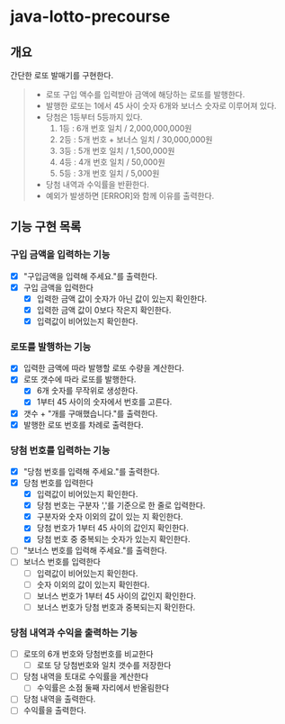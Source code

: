 # java-lotto-precourse

## 개요
간단한 로또 발매기를 구현한다.
>* 로또 구입 액수를 입력받아 금액에 해당하는 로또를 발행한다.
>* 발행한 로또는 1에서 45 사이 숫자 6개와 보너스 숫자로 이루어져 있다.
>* 당첨은 1등부터 5등까지 있다.
>   1. 1등 : 6개 번호 일치 / 2,000,000,000원
>   2. 2등 : 5개 번호 + 보너스 일치 / 30,000,000원
>   3. 3등 : 5개 번호 일치 / 1,500,000원
>   4. 4등 : 4개 번호 일치 / 50,000원
>   5. 5등 : 3개 번호 일치 / 5,000원
>* 당첨 내역과 수익률을 반환한다.
>* 예외가 발생하면 [ERROR]와 함께 이유를 출력한다.

## 기능 구현 목록

### 구입 금액을 입력하는 기능
* [x] "구입금액을 입력해 주세요."를 출력한다.
* [x] 구입 금액을 입력한다
    * [x] 입력한 금액 값이 숫자가 아닌 값이 있는지 확인한다.
    * [x] 입력한 금액 값이 0보다 작은지 확인한다.
    * [x] 입력값이 비어있는지 확인한다.

### 로또를 발행하는 기능
* [x] 입력한 금액에 따라 발행할 로또 수량을 계산한다.
* [x] 로또 갯수에 따라 로또를 발행한다.
  * [x] 6개 숫자를 무작위로 생성한다.
  * [x] 1부터 45 사이의 숫자에서 번호를 고른다.
* [x] 갯수 + "개를 구매했습니다."를 출력한다.
* [x] 발행한 로또 번호를 차례로 출력한다.

### 당첨 번호를 입력하는 기능
* [x] "당첨 번호를 입력해 주세요."를 출력한다.
* [x] 당첨 번호를 입력한다
  * [x] 입력값이 비어있는지 확인한다.
  * [x] 당첨 번호는 구분자 ','를 기준으로 한 줄로 입력한다.
  * [x] 구분자와 숫자 이외의 값이 있는 지 확인한다.
  * [x] 당첨 번호가 1부터 45 사이의 값인지 확인한다.
  * [x] 당첨 번호 중 중복되는 숫자가 있는지 확인한다.
* [ ] "보너스 번호를 입력해 주세요."를 출력한다.
* [ ] 보너스 번호를 입력한다
  * [ ] 입력값이 비어있는지 확인한다.
  * [ ] 숫자 이외의 값이 있는지 확인한다.
  * [ ] 보너스 번호가 1부터 45 사이의 값인지 확인한다.
  * [ ] 보너스 번호가 당첨 번호과 중복되는지 확인한다.

### 당첨 내역과 수익을 출력하는 기능
* [ ] 로또의 6개 번호와 당첨번호를 비교한다
  * [ ] 로또 당 당첨번호와 일치 갯수를 저장한다
* [ ] 당첨 내역을 토대로 수익률을 계산한다
  * [ ] 수익률은 소점 둘째 자리에서 반올림한다
* [ ] 당첨 내역을 출력한다.
* [ ] 수익률을 출력한다.